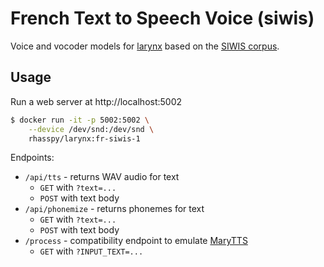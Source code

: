 # French Text to Speech Voice (siwis)

Voice and vocoder models for [larynx](https://github.com/rhasspy/larynx) based on the [SIWIS corpus](https://datashare.is.ed.ac.uk/handle/10283/2353).

## Usage

Run a web server at http://localhost:5002

```sh
$ docker run -it -p 5002:5002 \
    --device /dev/snd:/dev/snd \
    rhasspy/larynx:fr-siwis-1
```

Endpoints:

* `/api/tts` - returns WAV audio for text
    * `GET` with `?text=...`
    * `POST` with text body
* `/api/phonemize` - returns phonemes for text
    * `GET` with `?text=...`
    * `POST` with text body
* `/process` - compatibility endpoint to emulate [MaryTTS](http://mary.dfki.de/)
    * `GET` with `?INPUT_TEXT=...`
